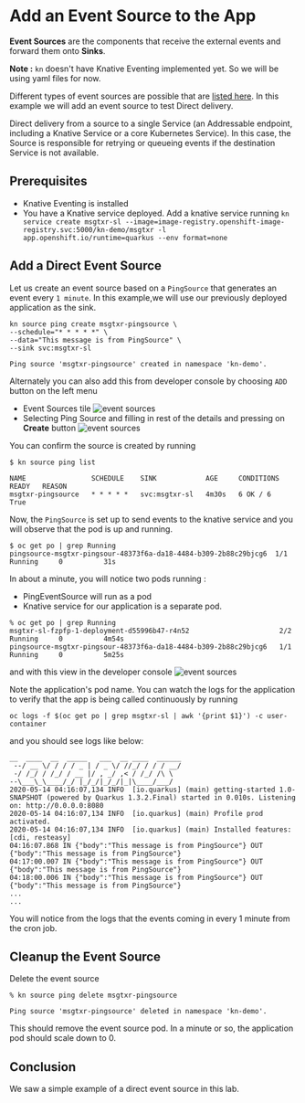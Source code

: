# Add an Event Source to the App

**Event Sources** are the components that receive the external events and forward them onto **Sinks**.

**Note :** `kn` doesn't have Knative Eventing implemented yet. So we will be using yaml files for now.

Different types of event sources are possible that are [listed here](https://knative.dev/docs/eventing/sources/). In this example we will add an event source to test Direct delivery.

Direct delivery from a source to a single Service (an Addressable endpoint, including a Knative Service or a core Kubernetes Service). In this case, the Source is responsible for retrying or queueing events if the destination Service is not available.


## Prerequisites
* Knative Eventing is installed
* You have a Knative service deployed. Add a knative service running 
  ```kn service create msgtxr-sl --image=image-registry.openshift-image-registry.svc:5000/kn-demo/msgtxr -l app.openshift.io/runtime=quarkus --env format=none```

## Add a Direct Event Source

Let us create an event source based on a `PingSource` that generates an event every `1 minute`. In this example,we will use our previously deployed application as the sink.

```
kn source ping create msgtxr-pingsource \
--schedule="* * * * *" \
--data="This message is from PingSource" \
--sink svc:msgtxr-sl

Ping source 'msgtxr-pingsource' created in namespace 'kn-demo'.
```
Alternately you can also add this from developer console by choosing `ADD` button on the left menu
* Event Sources tile
  ![event sources](./images/directsource1.png)
* Selecting Ping Source and filling in rest of the details and pressing on **Create** button
  ![event sources](./images/directsource2.png)

You can confirm the source is created by running

```
$ kn source ping list

NAME                SCHEDULE    SINK            AGE     CONDITIONS   READY   REASON
msgtxr-pingsource   * * * * *   svc:msgtxr-sl   4m30s   6 OK / 6     True
```

Now, the `PingSource` is set up to send events to the knative service and you will observe that the pod is up and running.

```
$ oc get po | grep Running
pingsource-msgtxr-pingsour-48373f6a-da18-4484-b309-2b88c29bjcg6  1/1     Running     0          31s
```

In about a minute, you will notice two pods running :
* PingEventSource will run as a pod
* Knative service for our application is a separate pod.


```
% oc get po | grep Running
msgtxr-sl-fzpfp-1-deployment-d55996b47-r4n52                      2/2     Running     0          4m54s
pingsource-msgtxr-pingsour-48373f6a-da18-4484-b309-2b88c29bjcg6   1/1     Running     0          5m25s

```

and with this view in the developer console
 ![event sources](./images/directsource3.png)

Note the application's pod name. You can watch the logs for the application to verify that the app is being called continuously  by running 

```oc logs -f $(oc get po | grep msgtxr-sl | awk '{print $1}') -c user-container```

and you should see logs like below:

```
__  ____  __  _____   ___  __ ____  ______ 
 --/ __ \/ / / / _ | / _ \/ //_/ / / / __/ 
 -/ /_/ / /_/ / __ |/ , _/ ,< / /_/ /\ \   
--\___\_\____/_/ |_/_/|_/_/|_|\____/___/   
2020-05-14 04:16:07,134 INFO  [io.quarkus] (main) getting-started 1.0-SNAPSHOT (powered by Quarkus 1.3.2.Final) started in 0.010s. Listening on: http://0.0.0.0:8080
2020-05-14 04:16:07,134 INFO  [io.quarkus] (main) Profile prod activated. 
2020-05-14 04:16:07,134 INFO  [io.quarkus] (main) Installed features: [cdi, resteasy]
04:16:07.868 IN {"body":"This message is from PingSource"} OUT {"body":"This message is from PingSource"}
04:17:00.007 IN {"body":"This message is from PingSource"} OUT {"body":"This message is from PingSource"}
04:18:00.006 IN {"body":"This message is from PingSource"} OUT {"body":"This message is from PingSource"}
...
...
```

You will notice from the logs that the events coming in every 1 minute from the cron job.

## Cleanup the Event Source

Delete the event source

```
% kn source ping delete msgtxr-pingsource

Ping source 'msgtxr-pingsource' deleted in namespace 'kn-demo'.
```
This should remove the event source pod. In a minute or so, the application pod should scale down to 0.


## Conclusion
We saw a simple example of a direct event source in this lab.






